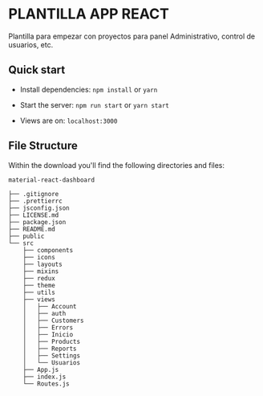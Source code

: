 # PLANTILLA APP REACT
Plantilla para empezar con proyectos para panel Administrativo, control de usuarios, etc.

## Quick start

- Install dependencies: `npm install` or `yarn`

- Start the server: `npm run start` or `yarn start`

- Views are on: `localhost:3000`


## File Structure

Within the download you'll find the following directories and files:

```
material-react-dashboard

├── .gitignore
├── .prettierrc
├── jsconfig.json
├── LICENSE.md
├── package.json
├── README.md
├── public
└── src
	├── components
	├── icons
	├── layouts
	├── mixins
	├── redux
	├── theme
	├── utils
	├── views
	│	├── Account
	│	├── auth
	│	├── Customers
	│	├── Errors
	│	├── Inicio
	│	├── Products
	│	├── Reports
	│	├── Settings
	│	└── Usuarios
	├── App.js
	├── index.js
	└── Routes.js
```
